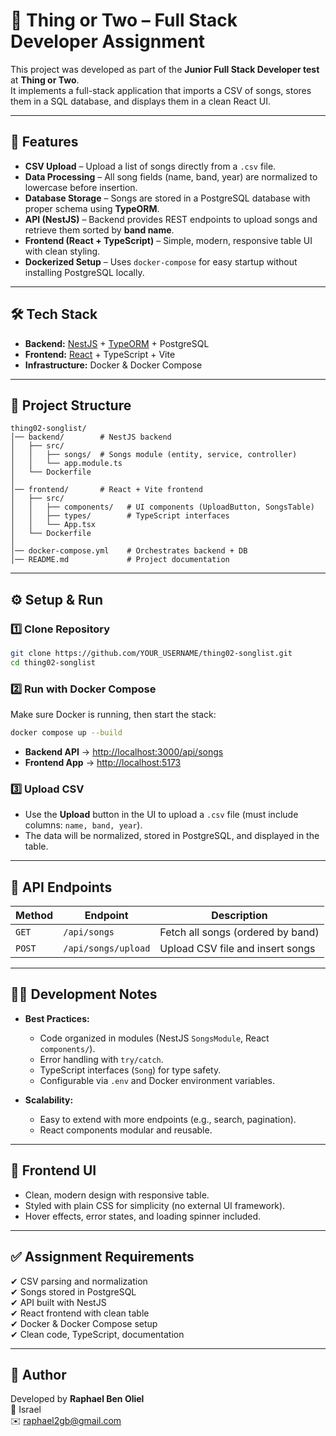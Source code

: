 # 🎵 Thing or Two – Full Stack Developer Assignment

This project was developed as part of the **Junior Full Stack Developer test** at **Thing or Two**.  
It implements a full-stack application that imports a CSV of songs, stores them in a SQL database, and displays them in a clean React UI.

---

## 🚀 Features
- **CSV Upload** – Upload a list of songs directly from a `.csv` file.
- **Data Processing** – All song fields (name, band, year) are normalized to lowercase before insertion.
- **Database Storage** – Songs are stored in a PostgreSQL database with proper schema using **TypeORM**.
- **API (NestJS)** – Backend provides REST endpoints to upload songs and retrieve them sorted by **band name**.
- **Frontend (React + TypeScript)** – Simple, modern, responsive table UI with clean styling.
- **Dockerized Setup** – Uses `docker-compose` for easy startup without installing PostgreSQL locally.

---

## 🛠️ Tech Stack
- **Backend:** [NestJS](https://nestjs.com/) + [TypeORM](https://typeorm.io/) + PostgreSQL  
- **Frontend:** [React](https://react.dev/) + TypeScript + Vite  
- **Infrastructure:** Docker & Docker Compose  

---

## 📂 Project Structure
```
thing02-songlist/
│── backend/        # NestJS backend
│   ├── src/
│   │   ├── songs/  # Songs module (entity, service, controller)
│   │   └── app.module.ts
│   └── Dockerfile
│
│── frontend/       # React + Vite frontend
│   ├── src/
│   │   ├── components/   # UI components (UploadButton, SongsTable)
│   │   ├── types/        # TypeScript interfaces
│   │   └── App.tsx
│   └── Dockerfile
│
│── docker-compose.yml    # Orchestrates backend + DB
│── README.md             # Project documentation
```

---

## ⚙️ Setup & Run

### 1️⃣ Clone Repository
```bash
git clone https://github.com/YOUR_USERNAME/thing02-songlist.git
cd thing02-songlist
```

### 2️⃣ Run with Docker Compose
Make sure Docker is running, then start the stack:
```bash
docker compose up --build
```

- **Backend API** → [http://localhost:3000/api/songs](http://localhost:3000/api/songs)  
- **Frontend App** → [http://localhost:5173](http://localhost:5173)  

### 3️⃣ Upload CSV
- Use the **Upload** button in the UI to upload a `.csv` file (must include columns: `name, band, year`).  
- The data will be normalized, stored in PostgreSQL, and displayed in the table.

---

## 📌 API Endpoints
| Method | Endpoint              | Description                      |
|--------|-----------------------|----------------------------------|
| `GET`  | `/api/songs`          | Fetch all songs (ordered by band)|
| `POST` | `/api/songs/upload`   | Upload CSV file and insert songs |

---

## 🧑‍💻 Development Notes
- **Best Practices:**  
  - Code organized in modules (NestJS `SongsModule`, React `components/`).  
  - Error handling with `try/catch`.  
  - TypeScript interfaces (`Song`) for type safety.  
  - Configurable via `.env` and Docker environment variables.  

- **Scalability:**  
  - Easy to extend with more endpoints (e.g., search, pagination).  
  - React components modular and reusable.  

---

## 🎨 Frontend UI
- Clean, modern design with responsive table.  
- Styled with plain CSS for simplicity (no external UI framework).  
- Hover effects, error states, and loading spinner included.  

---

## ✅ Assignment Requirements
✔ CSV parsing and normalization  
✔ Songs stored in PostgreSQL  
✔ API built with NestJS  
✔ React frontend with clean table  
✔ Docker & Docker Compose setup  
✔ Clean code, TypeScript, documentation  

---

## 📧 Author
Developed by **Raphael Ben Oliel**  
📍 Israel  
✉️ raphael2gb@gmail.com  
